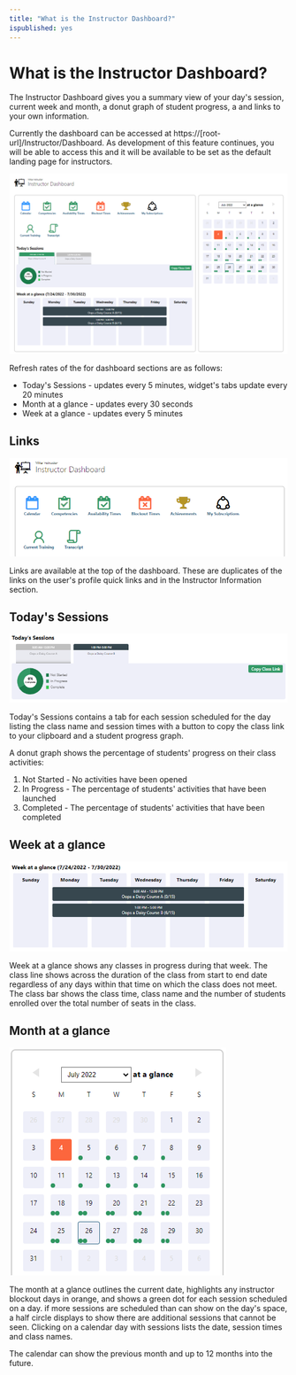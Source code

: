 ```yaml
---
title: "What is the Instructor Dashboard?"
ispublished: yes
---
```


# What is the Instructor Dashboard?
The Instructor Dashboard gives you a summary view of your day's session, current week and month, a donut graph of student progress, a and links to your own information. 

Currently the dashboard can be accessed at https://[root-url]/Instructor/Dashboard. As development of this feature continues, you will be able to access this and it will be available to be set as the default landing page for instructors.

![](/tms/images/instructor-dashboard.png)

Refresh rates of the for dashboard sections are as follows:
* Today's Sessions - updates every 5 minutes, widget's tabs update every 20 minutes
* Month at a glance - updates every 30 seconds
* Week at a glance - updates every 5 minutes

## Links
![](/tms/images/instructor-dash-links.png)

Links are available at the top of the dashboard. These are duplicates of the links on the user's profile quick links and in the Instructor Information section.

## Today's Sessions
![](/tms/images/instructor-dash-todayssessions1.png)

Today's Sessions contains a tab for each session scheduled for the day listing the class name and session times with a button to copy the class link to your clipboard and a student progress graph. 

A donut graph shows the percentage of students' progress on their class activities:
1. Not Started - No activities have been opened
2. In Progress - The percentage of students' activities that have been launched
3. Completed -  The percentage of students' activities that have been completed

## Week at a glance
![](/tms/images/instructordash-week.png)

Week at a glance shows any classes in progress during that week. The class line shows across the duration of the class from start to end date regardless of any days within that time on which the class does not meet. The class bar shows the class time, class name and the number of students enrolled over the total number of seats in the class.

## Month at a glance
![](/tms/images/instructordash-month.png)

The month at a glance outlines the current date, highlights any instructor blockout days in orange, and shows a green dot for each session scheduled on a day. if more sessions are scheduled than can show on the day's space, a half circle displays to show there are additional sessions that cannot be seen. Clicking on a calendar day with sessions lists the date, session times and class names.

The calendar can show the previous month and up to 12 months into the future.
